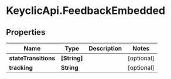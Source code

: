# KeyclicApi.FeedbackEmbedded

## Properties
Name | Type | Description | Notes
------------ | ------------- | ------------- | -------------
**stateTransitions** | **[String]** |  | [optional] 
**tracking** | **String** |  | [optional] 


